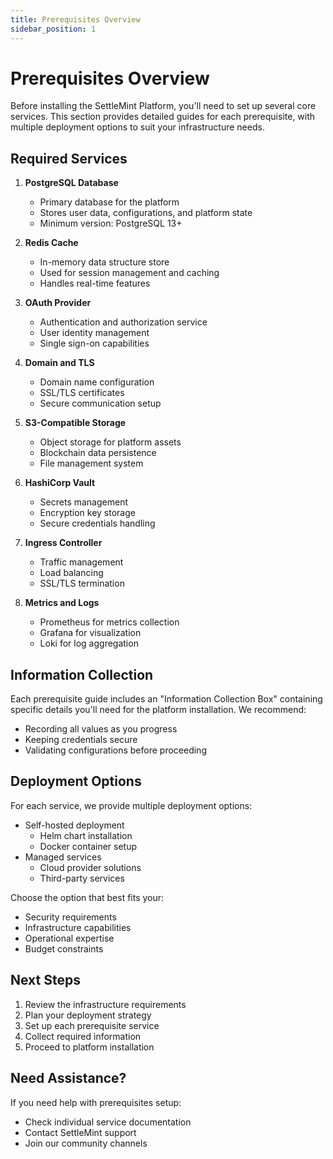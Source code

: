 ```yaml
---
title: Prerequisites Overview
sidebar_position: 1
---
```


# Prerequisites Overview

Before installing the SettleMint Platform, you'll need to set up several core services. This section provides detailed guides for each prerequisite, with multiple deployment options to suit your infrastructure needs.

## Required Services

1. **PostgreSQL Database**
   - Primary database for the platform
   - Stores user data, configurations, and platform state
   - Minimum version: PostgreSQL 13+

2. **Redis Cache**
   - In-memory data structure store
   - Used for session management and caching
   - Handles real-time features

3. **OAuth Provider**
   - Authentication and authorization service
   - User identity management
   - Single sign-on capabilities

4. **Domain and TLS**
   - Domain name configuration
   - SSL/TLS certificates
   - Secure communication setup

5. **S3-Compatible Storage**
   - Object storage for platform assets
   - Blockchain data persistence
   - File management system

6. **HashiCorp Vault**
   - Secrets management
   - Encryption key storage
   - Secure credentials handling

7. **Ingress Controller**
   - Traffic management
   - Load balancing
   - SSL/TLS termination

8. **Metrics and Logs**
   - Prometheus for metrics collection
   - Grafana for visualization
   - Loki for log aggregation

## Information Collection

Each prerequisite guide includes an "Information Collection Box" containing specific details you'll need for the platform installation. We recommend:
- Recording all values as you progress
- Keeping credentials secure
- Validating configurations before proceeding

## Deployment Options

For each service, we provide multiple deployment options:
- Self-hosted deployment
  - Helm chart installation
  - Docker container setup
- Managed services
  - Cloud provider solutions
  - Third-party services

Choose the option that best fits your:
- Security requirements
- Infrastructure capabilities
- Operational expertise
- Budget constraints

## Next Steps

1. Review the infrastructure requirements
2. Plan your deployment strategy
3. Set up each prerequisite service
4. Collect required information
5. Proceed to platform installation

## Need Assistance?

If you need help with prerequisites setup:
- Check individual service documentation
- Contact SettleMint support
- Join our community channels